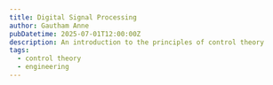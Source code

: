 ```yaml
---
title: Digital Signal Processing
author: Gautham Anne
pubDatetime: 2025-07-01T12:00:00Z
description: An introduction to the principles of control theory
tags:
  - control theory
  - engineering
---
```

